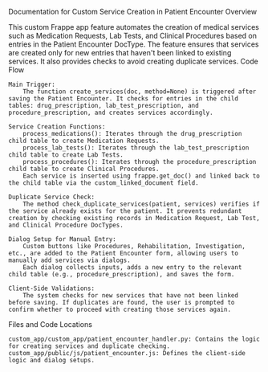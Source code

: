 Documentation for Custom Service Creation in Patient Encounter
Overview

This custom Frappe app feature automates the creation of medical services such as Medication Requests, Lab Tests, and Clinical Procedures based on entries in the Patient Encounter DocType. The feature ensures that services are created only for new entries that haven't been linked to existing services. It also provides checks to avoid creating duplicate services.
Code Flow

    Main Trigger:
        The function create_services(doc, method=None) is triggered after saving the Patient Encounter. It checks for entries in the child tables: drug_prescription, lab_test_prescription, and procedure_prescription, and creates services accordingly.

    Service Creation Functions:
        process_medications(): Iterates through the drug_prescription child table to create Medication Requests.
        process_lab_tests(): Iterates through the lab_test_prescription child table to create Lab Tests.
        process_procedures(): Iterates through the procedure_prescription child table to create Clinical Procedures.
        Each service is inserted using frappe.get_doc() and linked back to the child table via the custom_linked_document field.

    Duplicate Service Check:
        The method check_duplicate_services(patient, services) verifies if the service already exists for the patient. It prevents redundant creation by checking existing records in Medication Request, Lab Test, and Clinical Procedure DocTypes.

    Dialog Setup for Manual Entry:
        Custom buttons like Procedures, Rehabilitation, Investigation, etc., are added to the Patient Encounter form, allowing users to manually add services via dialogs.
        Each dialog collects inputs, adds a new entry to the relevant child table (e.g., procedure_prescription), and saves the form.

    Client-Side Validations:
        The system checks for new services that have not been linked before saving. If duplicates are found, the user is prompted to confirm whether to proceed with creating those services again.

Files and Code Locations

    custom_app/custom_app/patient_encounter_handler.py: Contains the logic for creating services and duplicate checking.
    custom_app/public/js/patient_encounter.js: Defines the client-side logic and dialog setups.
